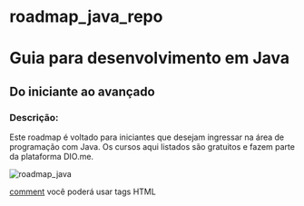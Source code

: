 # roadmap_java_repo
<h1> Guia para desenvolvimento em Java </h1>

## Do iniciante ao avançado

### Descrição: 

Este roadmap é voltado para iniciantes que desejam ingressar na área de programação com Java. Os cursos aqui listados são gratuitos e fazem parte da plataforma DIO.me.

![roadmap_java](https://user-images.githubusercontent.com/81716096/194948652-a94dc040-754d-4540-bf64-083d7125dbdb.png)


[comment]: <> (<img src="img_girl.jpg" alt="Girl in a jacket" width="500" height="600">)
[comment] você poderá usar tags HTML
